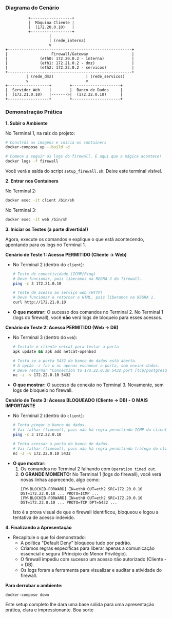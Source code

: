 ### Diagrama do Cenário

```
          +------------------+
          |  Máquina Cliente |
          |  (172.20.0.10)   |
          +------------------+
                   |
                   | (rede_interna)
                   v
+------------------------------------------------------+
|                   Firewall/Gateway                   |
|              (eth0: 172.20.0.2 - interna)            |
|              (eth1: 172.21.0.2 - dmz)                |
|              (eth2: 172.22.0.2 - servicos)           |
+------------------------------------------------------+
         | (rede_dmz)              | (rede_servicos)
         v                         v
+------------------+        +---------------------+
|  Servidor Web    |        |  Banco de Dados     |
|  (172.21.0.10)   |------->|  (172.22.0.10)      |
+------------------+        +---------------------+
```
### Demonstração Prática

**1. Subir o Ambiente**

No Terminal 1, na raiz do projeto:
```bash
# Constrói as imagens e inicia os containers
docker-compose up --build -d

# Comece a seguir os logs do firewall. É aqui que a mágica acontece!
docker logs -f firewall
```
Você verá a saída do script `setup_firewall.sh`. Deixe este terminal visível.

**2. Entrar nos Containers**

No Terminal 2:
```bash
docker exec -it client /bin/sh
```

No Terminal 3:
```bash
docker exec -it web /bin/sh
```

**3. Iniciar os Testes (a parte divertida!)**

Agora, execute os comandos e explique o que está acontecendo, apontando para os logs no Terminal 1.

**Cenário de Teste 1: Acesso PERMITIDO (Cliente -> Web)**

*   No Terminal 2 (dentro do `client`):
    ```sh
    # Teste de conectividade (ICMP/Ping)
    # Deve funcionar, pois liberamos na REGRA 3 do firewall.
    ping -c 3 172.21.0.10

    # Teste de acesso ao serviço web (HTTP)
    # Deve funcionar e retornar o HTML, pois liberamos na REGRA 1.
    curl http://172.21.0.10
    ```
*   **O que mostrar:** O sucesso dos comandos no Terminal 2. No Terminal 1 (logs do firewall), você **não** verá logs de bloqueio para esses acessos.

**Cenário de Teste 2: Acesso PERMITIDO (Web -> DB)**

*   No Terminal 3 (dentro do `web`):
    ```sh
    # Instale o cliente netcat para testar a porta
    apk update && apk add netcat-openbsd

    # Testa se a porta 5432 do banco de dados está aberta.
    # A opção -z faz o nc apenas escanear a porta, sem enviar dados.
    # Deve retornar "Connection to 172.22.0.10 5432 port [tcp/postgresql] succeeded!"
    nc -z -v 172.22.0.10 5432
    ```
*   **O que mostrar:** O sucesso da conexão no Terminal 3. Novamente, sem logs de bloqueio no firewall.

**Cenário de Teste 3: Acesso BLOQUEADO (Cliente -> DB) - O MAIS IMPORTANTE**

*   No Terminal 2 (dentro do `client`):
    ```sh
    # Tenta pingar o banco de dados.
    # Vai falhar (timeout), pois não há regra permitindo ICMP do cliente para o DB.
    ping -c 3 172.22.0.10

    # Tenta acessar a porta do banco de dados.
    # Vai falhar (timeout), pois não há regra permitindo tráfego do cliente para o DB.
    nc -z -v 172.22.0.10 5432
    ```
*   **O que mostrar:**
    1.  Os comandos no Terminal 2 falhando com `Operation timed out`.
    2.  **O GRANDE MOMENTO:** No Terminal 1 (logs do firewall), você verá novas linhas aparecendo, algo como:
        ```
        [FW-BLOCKED-FORWARD] IN=eth0 OUT=eth2 SRC=172.20.0.10 DST=172.22.0.10 ... PROTO=ICMP ...
        [FW-BLOCKED-FORWARD] IN=eth0 OUT=eth2 SRC=172.20.0.10 DST=172.22.0.10 ... PROTO=TCP DPT=5432 ...
        ```
    Isto é a prova visual de que o firewall identificou, bloqueou e logou a tentativa de acesso indevido.

**4. Finalizando a Apresentação**

*   Recapitule o que foi demonstrado:
    *   A política "Default Deny" bloqueou tudo por padrão.
    *   Criamos regras específicas para liberar apenas a comunicação essencial e segura (Princípio do Menor Privilégio).
    *   O firewall impediu com sucesso um acesso não autorizado (Cliente -> DB).
    *   Os logs foram a ferramenta para visualizar e auditar a atividade do firewall.

**Para derrubar o ambiente:**
```bash
docker-compose down
```

Este setup completo lhe dará uma base sólida para uma apresentação prática, clara e impressionante. Boa sorte
